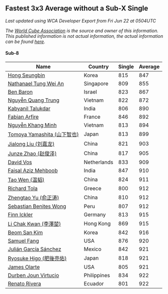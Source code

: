 ## Fastest 3x3 Average without a Sub-X Single

*Last updated using WCA Developer Export from Fri Jun 22 at 0504UTC*

*The [World Cube Association](https://www.worldcubeassociation.org) is the source and owner of this information. This published information is not actual information, the actual information can be found [here](https://www.worldcubeassociation.org/results).*

#### Sub-8

Name|Country|Single|Average
	--|--|--|--
[Hong Seungbin](https://www.worldcubeassociation.org/persons/2014SEUN01)|Korea|815|847
[Nathanael Tung Wei An](https://www.worldcubeassociation.org/persons/2016ANNA01)|Singapore|809|855
[Ben Baron](https://www.worldcubeassociation.org/persons/2016BARO04)|Israel|823|867
[Nguyễn Quang Trung](https://www.worldcubeassociation.org/persons/2011NGUY10)|Vietnam|822|872
[Kabyanil Talukdar](https://www.worldcubeassociation.org/persons/2013TALU01)|India|806|890
[Fabian Arfire](https://www.worldcubeassociation.org/persons/2017ARFI01)|France|846|892
[Nguyễn Khang Minh](https://www.worldcubeassociation.org/persons/2017MINH15)|Vietnam|813|894
[Tomoya Yamashita (山下智也)](https://www.worldcubeassociation.org/persons/2013YAMA01)|Japan|813|899
[Jialong Liu (刘嘉龙)](https://www.worldcubeassociation.org/persons/2013LIUJ03)|China|821|903
[Junze Zhao (赵俊泽)](https://www.worldcubeassociation.org/persons/2016ZHAO28)|China|817|905
[David Vos](https://www.worldcubeassociation.org/persons/2008VOSD01)|Netherlands|833|909
[Faisal Aziz Mehboob](https://www.worldcubeassociation.org/persons/2017MEHB01)|India|847|910
[Tao Wen (温韬)](https://www.worldcubeassociation.org/persons/2015WENT01)|China|824|911
[Richard Tola](https://www.worldcubeassociation.org/persons/2013TOLA01)|Greece|800|912
[Zhengtao Yu (俞正涛)](https://www.worldcubeassociation.org/persons/2017YUZH02)|China|810|912
[Sebastian Benites Wong](https://www.worldcubeassociation.org/persons/2014WONG06)|Peru|807|912
[Finn Ickler](https://www.worldcubeassociation.org/persons/2012ICKL01)|Germany|813|915
[Li Chak Kwan (李澤堃)](https://www.worldcubeassociation.org/persons/2017KWAN05)|Hong Kong|869|915
[Beom San Kim](https://www.worldcubeassociation.org/persons/2017KIMB02)|Korea|842|916
[Samuel Fang](https://www.worldcubeassociation.org/persons/2014FANG01)|USA|876|920
[Julián García Sánchez](https://www.worldcubeassociation.org/persons/2014SANC28)|Mexico|842|921
[Ryosuke Higo (肥後亮佑)](https://www.worldcubeassociation.org/persons/2006HIGO01)|Japan|818|921
[James Olarte](https://www.worldcubeassociation.org/persons/2014OLAR02)|USA|805|921
[Durben Joun Virtucio](https://www.worldcubeassociation.org/persons/2008VIRT01)|Philippines|834|922
[Renato Rivera](https://www.worldcubeassociation.org/persons/2017RIVE04)|Ecuador|801|922
